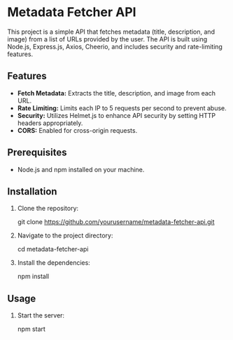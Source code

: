 # Metadata Fetcher API

This project is a simple API that fetches metadata (title, description, and image) from a list of URLs provided by the user. The API is built using Node.js, Express.js, Axios, Cheerio, and includes security and rate-limiting features.

## Features

- **Fetch Metadata:** Extracts the title, description, and image from each URL.
- **Rate Limiting:** Limits each IP to 5 requests per second to prevent abuse.
- **Security:** Utilizes Helmet.js to enhance API security by setting HTTP headers appropriately.
- **CORS:** Enabled for cross-origin requests.

## Prerequisites

- Node.js and npm installed on your machine.

## Installation

1. Clone the repository:

   git clone https://github.com/yourusername/metadata-fetcher-api.git

2. Navigate to the project directory:

   cd metadata-fetcher-api

3. Install the dependencies:

   npm install

## Usage

1. Start the server:

   npm start
